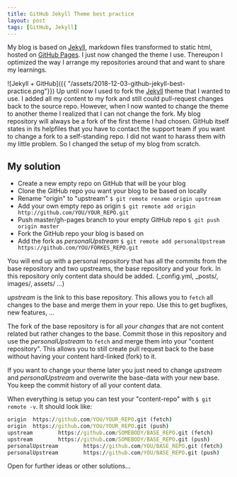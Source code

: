 ```yaml
---
title: GitHub Jekyll Theme best practice
layout: post
tags: [GitHub, Jekyll]
---
```

My blog is based on [Jekyll](https://jekyllrb.com/), markdown files transformed to static html, hosted on [GitHub Pages](https://pages.github.com/). I just now changed the theme I use. Thereupon I optimized the way I arrange my repositories around that and want to share my learnings.

![Jekyll + GitHub]({{ "/assets/2018-12-03-github-jekyll-best-practice.png"}})
Up until now I used to fork the [Jekyll](https://jekyllrb.com/) theme that I wanted to use. I added all my content to my fork and still could pull-request changes back to the source repo. However, when I now wanted to change the theme to another theme I realized that I can not change the fork. My blog repository will always be a fork of the first theme I had chosen. GitHub itself states in its helpfiles that you have to contact the support team if you want to change a fork to a self-standing repo. I did not want to harass them with my little problem. So I changed the setup of my blog from scratch.

## My solution
 - Create a new empty repo on GitHub that will be your blog
 - Clone the GitHub repo you want your blog to be based on locally
 - Rename "origin" to "upstream" `$ git remote rename origin upstream`
 - Add your own empty repo as origin `$ git remote add origin http://github.com/YOU/YOUR_REPO.git`
 - Push master/gh-pages branch to your empty GitHub repo `$ git push origin master`
 - Fork the GitHub repo your blog is based on
 - Add the fork as _personalUpstream_ `$ git remote add personalUpstream https://github.com/YOU/FORKES_REPO.git`

You will end up with a personal repository that has all the commits from the base repository and two upstreams, the base repository and your fork. In this repository only content data should be added. (_config.yml, _posts/, images/, assets/ ...)

_upstream_ is the link to this base repository. This allows you to `fetch` all changes to the base and merge them in your repo. Use this to get bugfixes, new features, ...

The fork of the base repository is for all _your changes_ that are not content related but rather changes to the base. Commit those in this repository and use the _personalUpstream_ to `fetch` and merge them into your "content repository". This allows you to still create pull request back to the base without having your content hard-linked (fork) to it.

If you want to change your theme later you just need to change _upstream_ and _personalUpstream_ and overwrite the base-data with your new base. You keep the commit history of all your content data.

When everything is setup you can test your "content-repo" with `$ git remote -v`. It should look like:
```cmd
origin  https://github.com/YOU/YOUR_REPO.git (fetch)
origin  https://github.com/YOU/YOUR_REPO.git (push)
upstream        https://github.com/SOMEBODY/BASE_REPO.git (fetch)
upstream        https://github.com/SOMEBODY/BASE_REPO.git (push)
personalUpstream        https://github.com/YOU/BASE_REPO.git (fetch)
personalUpstream        https://github.com/YOU/BASE_REPO.git (push)
```

Open for further ideas or other solutions...
